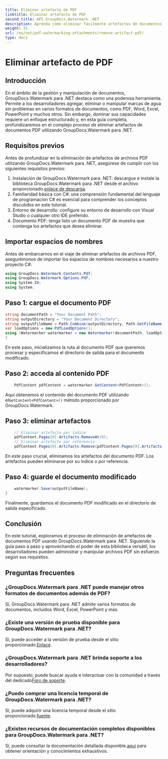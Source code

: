 ```yaml
---
title: Eliminar artefacto de PDF
linktitle: Eliminar artefacto de PDF
second_title: API GroupDocs.Watermark .NET
description: Aprenda cómo eliminar fácilmente artefactos de documentos PDF usando GroupDocs.Watermark para .NET. Domina el proceso paso a paso con nuestro completo tutorial.
weight: 31
url: /es/net/pdf-watermarking-attachments/remove-artifact-pdf/
type: docs
---
```

# Eliminar artefacto de PDF

## Introducción
En el ámbito de la gestión y manipulación de documentos, GroupDocs.Watermark para .NET destaca como una poderosa herramienta. Permite a los desarrolladores agregar, eliminar o manipular marcas de agua sin problemas en varios formatos de documentos, como PDF, Word, Excel, PowerPoint y muchos otros. Sin embargo, dominar sus capacidades requiere un enfoque estructurado y, en esta guía completa, profundizaremos en el complejo proceso de eliminar artefactos de documentos PDF utilizando GroupDocs.Watermark para .NET.
## Requisitos previos
Antes de profundizar en la eliminación de artefactos de archivos PDF utilizando GroupDocs.Watermark para .NET, asegúrese de cumplir con los siguientes requisitos previos:
1. Instalación de GroupDocs.Watermark para .NET: descargue e instale la biblioteca GroupDocs.Watermark para .NET desde el archivo proporcionado.[enlace de descarga](https://releases.groupdocs.com/Watermark/net/).
2. Familiaridad básica con C#: una comprensión fundamental del lenguaje de programación C# es esencial para comprender los conceptos discutidos en este tutorial.
3. Entorno de desarrollo: configure su entorno de desarrollo con Visual Studio o cualquier otro IDE preferido.
4. Documento PDF: tenga listo un documento PDF de muestra que contenga los artefactos que desea eliminar.

## Importar espacios de nombres
Antes de embarcarnos en el viaje de eliminar artefactos de archivos PDF, asegurémonos de importar los espacios de nombres necesarios a nuestro proyecto C#:
```csharp
using GroupDocs.Watermark.Contents.Pdf;
using GroupDocs.Watermark.Options.Pdf;
using System.IO;
using System;
```
## Paso 1: cargue el documento PDF
```csharp
string documentPath = "Your Document Path";
string outputDirectory = "Your Document Directory";
string outputFileName = Path.Combine(outputDirectory, Path.GetFileName(documentPath));
var loadOptions = new PdfLoadOptions();
using (Watermarker watermarker = new Watermarker(documentPath, loadOptions))
{
```
En este paso, inicializamos la ruta al documento PDF que queremos procesar y especificamos el directorio de salida para el documento modificado.
## Paso 2: acceda al contenido PDF
```csharp
    PdfContent pdfContent = watermarker.GetContent<PdfContent>();
```
 Aquí obtenemos el contenido del documento PDF utilizando el`GetContent<PdfContent>()` método proporcionado por GroupDocs.Watermark.
## Paso 3: eliminar artefactos
```csharp
    // Eliminar artefacto por índice
    pdfContent.Pages[0].Artifacts.RemoveAt(0);
    // Eliminar artefacto por referencia
    pdfContent.Pages[0].Artifacts.Remove(pdfContent.Pages[0].Artifacts[0]);
```
En este paso crucial, eliminamos los artefactos del documento PDF. Los artefactos pueden eliminarse por su índice o por referencia.
## Paso 4: guarde el documento modificado
```csharp
    watermarker.Save(outputFileName);
}
```
Finalmente, guardamos el documento PDF modificado en el directorio de salida especificado.

## Conclusión
En este tutorial, exploramos el proceso de eliminación de artefactos de documentos PDF usando GroupDocs.Watermark para .NET. Siguiendo la guía paso a paso y aprovechando el poder de esta biblioteca versátil, los desarrolladores pueden administrar y manipular archivos PDF sin esfuerzo según sus requisitos.
## Preguntas frecuentes
### ¿GroupDocs.Watermark para .NET puede manejar otros formatos de documentos además de PDF?
Sí, GroupDocs.Watermark para .NET admite varios formatos de documentos, incluidos Word, Excel, PowerPoint y más.
### ¿Existe una versión de prueba disponible para GroupDocs.Watermark para .NET?
 Sí, puede acceder a la versión de prueba desde el sitio proporcionado.[Enlace](https://releases.groupdocs.com/).
### ¿GroupDocs.Watermark para .NET brinda soporte a los desarrolladores?
 Por supuesto, puede buscar ayuda e interactuar con la comunidad a través del dedicado[Foro de soporte](https://forum.groupdocs.com/c/watermark/19).
### ¿Puedo comprar una licencia temporal de GroupDocs.Watermark para .NET?
 Sí, puede adquirir una licencia temporal desde el sitio proporcionado.[fuente](https://purchase.groupdocs.com/temporary-license/).
### ¿Existen recursos de documentación completos disponibles para GroupDocs.Watermark para .NET?
 Sí, puede consultar la documentación detallada disponible.[aquí](https://tutorials.groupdocs.com/Watermark/net/) para obtener orientación y conocimientos exhaustivos.
